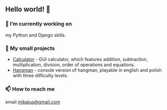 ## Hello world! 👋

### 🔭 I’m currently working on
my Python and Django skills.

### :floppy_disk: My small projects
* [Calculator](https://github.com/mbajus/calculator) - GUI calculator, which features addition, subtraction, multiplication, division, order of operations and equations.
* [Hangman](https://github.com/mbajus/hangman) - console version of hangman, playable in english and polish with three difficulty levels.

### 📫 How to reach me
email [mjbajus@gmail.com](mailto:mjbajus@gmail.com)

